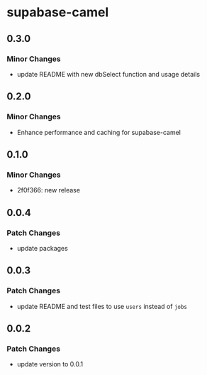 # supabase-camel

## 0.3.0

### Minor Changes

- update README with new dbSelect function and usage details

## 0.2.0

### Minor Changes

- Enhance performance and caching for supabase-camel

## 0.1.0

### Minor Changes

- 2f0f366: new release

## 0.0.4

### Patch Changes

- update packages

## 0.0.3

### Patch Changes

- update README and test files to use `users` instead of `jobs`

## 0.0.2

### Patch Changes

- update version to 0.0.1
